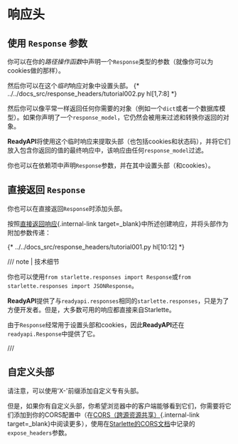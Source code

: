 # 响应头

## 使用 `Response` 参数

你可以在你的*路径操作函数*中声明一个`Response`类型的参数（就像你可以为cookies做的那样）。

然后你可以在这个*临时*响应对象中设置头部。
{* ../../docs_src/response_headers/tutorial002.py hl[1,7:8] *}

然后你可以像平常一样返回任何你需要的对象（例如一个`dict`或者一个数据库模型）。如果你声明了一个`response_model`，它仍然会被用来过滤和转换你返回的对象。

**ReadyAPI**将使用这个临时响应来提取头部（也包括cookies和状态码），并将它们放入包含你返回的值的最终响应中，该响应由任何`response_model`过滤。

你也可以在依赖项中声明`Response`参数，并在其中设置头部（和cookies）。

## 直接返回 `Response`

你也可以在直接返回`Response`时添加头部。

按照[直接返回响应](response-directly.md){.internal-link target=_blank}中所述创建响应，并将头部作为附加参数传递：

{* ../../docs_src/response_headers/tutorial001.py hl[10:12] *}


/// note | 技术细节

你也可以使用`from starlette.responses import Response`或`from starlette.responses import JSONResponse`。

**ReadyAPI**提供了与`readyapi.responses`相同的`starlette.responses`，只是为了方便开发者。但是，大多数可用的响应都直接来自Starlette。

由于`Response`经常用于设置头部和cookies，因此**ReadyAPI**还在`readyapi.Response`中提供了它。

///

## 自定义头部

请注意，可以使用'X-'前缀添加自定义专有头部。

但是，如果你有自定义头部，你希望浏览器中的客户端能够看到它们，你需要将它们添加到你的CORS配置中（在[CORS（跨源资源共享）](../tutorial/cors.md){.internal-link target=_blank}中阅读更多），使用在<a href="https://www.starlette.io/middleware/#corsmiddleware" class="external-link" target="_blank">Starlette的CORS文档</a>中记录的`expose_headers`参数。
